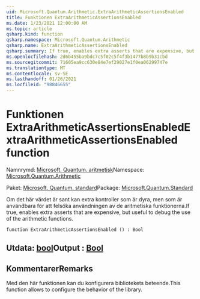 ```yaml
---
uid: Microsoft.Quantum.Arithmetic.ExtraArithmeticAssertionsEnabled
title: Funktionen ExtraArithmeticAssertionsEnabled
ms.date: 1/23/2021 12:00:00 AM
ms.topic: article
qsharp.kind: function
qsharp.namespace: Microsoft.Quantum.Arithmetic
qsharp.name: ExtraArithmeticAssertionsEnabled
qsharp.summary: If true, enables extra asserts that are expensive, but useful to debug the use of the arithmetic functions.
ms.openlocfilehash: 2d6b455ba9bdc7c5f02c5f4f3b1477b8b9b31cbd
ms.sourcegitcommit: 71605ea9cc630e84e7ef29027e1f0ea06299747e
ms.translationtype: MT
ms.contentlocale: sv-SE
ms.lasthandoff: 01/26/2021
ms.locfileid: "98846655"
---
```

# <a name="extraarithmeticassertionsenabled-function"></a><span data-ttu-id="d48df-102">Funktionen ExtraArithmeticAssertionsEnabled</span><span class="sxs-lookup"><span data-stu-id="d48df-102">ExtraArithmeticAssertionsEnabled function</span></span>

<span data-ttu-id="d48df-103">Namnrymd: [Microsoft. Quantum. aritmetisk](xref:Microsoft.Quantum.Arithmetic)</span><span class="sxs-lookup"><span data-stu-id="d48df-103">Namespace: [Microsoft.Quantum.Arithmetic](xref:Microsoft.Quantum.Arithmetic)</span></span>

<span data-ttu-id="d48df-104">Paket: [Microsoft. Quantum. standard](https://nuget.org/packages/Microsoft.Quantum.Standard)</span><span class="sxs-lookup"><span data-stu-id="d48df-104">Package: [Microsoft.Quantum.Standard](https://nuget.org/packages/Microsoft.Quantum.Standard)</span></span>


<span data-ttu-id="d48df-105">Om det här värdet är sant kan extra kontroller som är dyra, men som är användbara för att felsöka användningen av de aritmetiska funktionerna.</span><span class="sxs-lookup"><span data-stu-id="d48df-105">If true, enables extra asserts that are expensive, but useful to debug the use of the arithmetic functions.</span></span>

```qsharp
function ExtraArithmeticAssertionsEnabled () : Bool
```


## <a name="output--bool"></a><span data-ttu-id="d48df-106">Utdata: [bool](xref:microsoft.quantum.lang-ref.bool)</span><span class="sxs-lookup"><span data-stu-id="d48df-106">Output : [Bool](xref:microsoft.quantum.lang-ref.bool)</span></span>



## <a name="remarks"></a><span data-ttu-id="d48df-107">Kommentarer</span><span class="sxs-lookup"><span data-stu-id="d48df-107">Remarks</span></span>

<span data-ttu-id="d48df-108">Med den här funktionen kan du konfigurera bibliotekets beteende.</span><span class="sxs-lookup"><span data-stu-id="d48df-108">This function allows to configure the behavior of the library.</span></span>